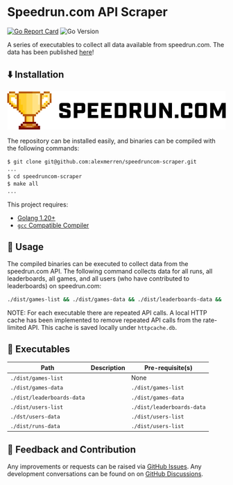 # Speedrun.com API Scraper

[![Go Report Card](https://goreportcard.com/badge/github.com/alexmerren/speedruncom-scraper)](https://goreportcard.com/report/github.com/alexmerren/speedruncom-scraper)
![Go Version](https://img.shields.io/badge/go%20version-%3E=1.20-61CFDD.svg?style=flat-square)

A series of executables to collect all data available from speedrun.com. The data has been published [here](https://www.kaggle.com/datasets/alexmerren1/speedrun-com-data)!

## ⬇️  Installation

<p align="center">
  <img src="docs/speedrun_com_logo.png" />
</p>

The repository can be installed easily, and binaries can be compiled with the following commands:

```bash
$ git clone git@github.com:alexmerren/speedruncom-scraper.git
...
$ cd speedruncom-scraper
$ make all
...
```

This project requires:

 * [Golang 1.20+](https://go.dev/dl/)
 * [`gcc` Compatible Compiler](https://gcc.gnu.org)

## 🚀 Usage

The compiled binaries can be executed to collect data from the speedrun.com API. The following command collects data for all runs, all leaderboards, all games, and all users (who have contributed to leaderboards) on speedrun.com:

```bash
./dist/games-list && ./dist/games-data && ./dist/leaderboards-data && ./dist/users-list && ./dist/users-data && ./dist/runs-data
```

NOTE: For each executable there are repeated API calls. A local HTTP cache has been implemented to remove repeated API calls from the rate-limited API. This cache is saved locally under `httpcache.db`.

## 🏃 Executables

| Path                       | Description | Pre-requisite(s)           |
|----------------------------|-------------|----------------------------|
| `./dist/games-list`        | | None                       |
| `./dist/games-data`        | | `./dist/games-list`        |
| `./dist/leaderboards-data` | | `./dist/games-data`        |
| `./dist/users-list`        | | `./dist/leaderboards-data` |
| `./dst/users-data`         | | `./dist/users-list`        |
| `./dist/runs-data`         | | `./dist/users-list`        |

## 💭 Feedback and Contribution

Any improvements or requests can be raised via [GitHub Issues](https://github.com/alexmerren/speedruncom-scraper/issues). Any development conversations can be found on on [GitHub Discussions](https://github.com/alexmerren/speedruncom-scraper/discussions).
